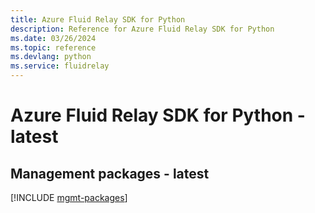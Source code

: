 ```yaml
---
title: Azure Fluid Relay SDK for Python
description: Reference for Azure Fluid Relay SDK for Python
ms.date: 03/26/2024
ms.topic: reference
ms.devlang: python
ms.service: fluidrelay
---
```

# Azure Fluid Relay SDK for Python - latest

## Management packages - latest
[!INCLUDE [mgmt-packages](fluid-relay-mgmt-index.md)]
